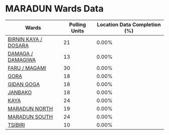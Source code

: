 
# MARADUN Wards Data

| Wards | Polling Units | Location Data Completion (%) |
| ---- | ----- | ------- |
| [BIRNIN KAYA / DOSARA](./wards/19585-birnin-kaya-/-dosara) | 21 | 0.00% |
| [DAMAGA / DAMAGIWA](./wards/19586-damaga-/-damagiwa) | 13 | 0.00% |
| [FARU / MAGAMI](./wards/19587-faru-/-magami) | 30 | 0.00% |
| [GORA](./wards/19588-gora) | 18 | 0.00% |
| [GIDAN GOGA](./wards/19589-gidan-goga) | 18 | 0.00% |
| [JANBAKO](./wards/19590-janbako) | 18 | 0.00% |
| [KAYA](./wards/19591-kaya) | 24 | 0.00% |
| [MARADUN NORTH](./wards/19592-maradun-north) | 19 | 0.00% |
| [MARADUN SOUTH](./wards/19593-maradun-south) | 24 | 0.00% |
| [TSIBIRI](./wards/19594-tsibiri) | 10 | 0.00% |




